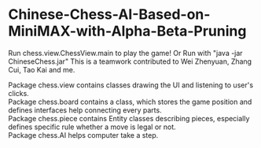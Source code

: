 # Chinese-Chess-AI-Based-on-MiniMAX-with-Alpha-Beta-Pruning

Run chess.view.ChessView.main to play the game!
Or Run with "java -jar ChineseChess.jar"
This is a teamwork contributed to Wei Zhenyuan, 
Zhang Cui, Tao Kai and me. 

Package chess.view contains classes drawing the UI and
listening to user's clicks.  
Package chess.board contains a class, which stores the game
position and defines interfaces help connecting every parts.  
Package chess.piece contains Entity classes describing pieces,
especially defines specific rule whether a move is legal or not.  
Package chess.AI helps computer take a step.

